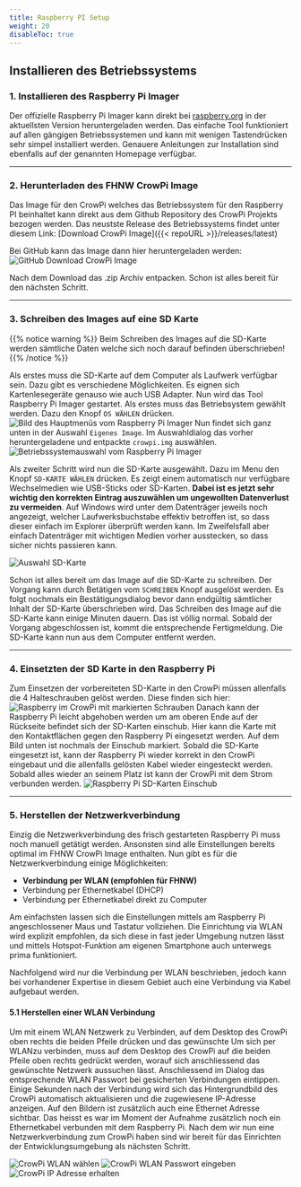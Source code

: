 ```yaml
---
title: Raspberry PI Setup
weight: 20
disableToc: true
---
```


## Installieren des Betriebssystems

### 1. Installieren des Raspberry Pi Imager

Der offizielle Raspberry Pi Imager kann direkt bei [raspberry.org](https://www.raspberrypi.org/software/) in der
aktuellsten Version heruntergeladen werden. Das einfache Tool funktioniert auf allen gängigen Betriebssystemen und kann
mit wenigen Tastendrücken sehr simpel installiert werden. Genauere Anleitungen zur Installation sind ebenfalls auf der
genannten Homepage verfügbar.

---

### 2. Herunterladen des FHNW CrowPi Image

Das Image für den CrowPi welches das Betriebssystem für den Raspberry PI beinhaltet kann direkt aus dem Github
Repository des CrowPi Projekts bezogen werden. Das neustste Release des Betriebssystems findet unter diesem Link:
[Download CrowPi Image]({{< repoURL >}}/releases/latest)

Bei GitHub kann das Image dann hier heruntergeladen werden:
![GitHub Download CrowPi Image](/fhnw-crowpi/images/setup/download-crowpi-image.JPG)

Nach dem Download das .zip Archiv entpacken. Schon ist alles bereit für den nächsten Schritt.

---

### 3. Schreiben des Images auf eine SD Karte

{{% notice warning %}}
Beim Schreiben des Images auf die SD-Karte werden sämtliche Daten welche sich noch darauf befinden überschrieben!
{{% /notice %}}

Als erstes muss die SD-Karte auf dem Computer als Laufwerk verfügbar sein. Dazu gibt es verschiedene Möglichkeiten. Es
eignen sich Kartenlesegeräte genauso wie auch USB Adapter.
Nun wird das Tool Raspberry Pi Imager gestartet. Als erstes muss das Betriebsystem gewählt werden. Dazu den Knopf `OS
WÄHLEN` drücken.
![Bild des Hauptmenüs vom Raspberry Pi Imager](/fhnw-crowpi/images/setup/mainmenu-raspberrypi-imager.JPG)
Nun findet sich ganz unten in der Auswahl `Eigenes Image`. Im Auswahldialog das vorher heruntergeladene und entpackte
 `crowpi.img` auswählen.
![Betriebssystemauswahl vom Raspberry Pi Imager](/fhnw-crowpi/images/setup/selectos-raspberrypi-imager.JPG)

Als zweiter Schritt wird nun die SD-Karte ausgewählt. Dazu im Menu den Knopf `SD-KARTE WÄHLEN` drücken. Es zeigt einem
automatisch nur verfügbare Wechselmedien wie USB-Sticks oder SD-Karten. **Dabei ist es jetzt sehr wichtig den
korrekten Eintrag auszuwählen um ungewollten Datenverlust zu vermeiden**. Auf Windows wird unter dem Datenträger jeweils noch angezeigt, welcher Laufwerksbuchstabe effektiv betroffen ist, so dass dieser einfach im Explorer überprüft werden kann. Im Zweifelsfall aber einfach Datenträger mit wichtigen Medien vorher ausstecken, so dass sicher nichts passieren kann.

![Auswahl SD-Karte](/fhnw-crowpi/images/setup/selectsdcard-raspberrypi-imager.JPG)

Schon ist alles bereit um das Image auf die SD-Karte zu schreiben. Der Vorgang kann durch Betätigen vom `SCHREIBEN`
Knopf ausgelöst werden. Es folgt nochmals ein Bestätigungsdialog bevor dann endgültig sämtlicher Inhalt der SD-Karte
überschrieben wird. Das Schreiben des Image auf die SD-Karte kann einige Minuten dauern. Das ist völlig normal. Sobald
der Vorgang abgeschlossen ist, kommt die entsprechende Fertigmeldung. Die SD-Karte kann nun aus dem Computer entfernt
werden.

---

### 4. Einsetzten der SD Karte in den Raspberry Pi

Zum Einsetzen der vorbereiteten SD-Karte in den CrowPi müssen allenfalls die 4 Halteschrauben gelöst werden. Diese
finden sich hier:
![Raspberry im CrowPi mit markierten Schrauben](/fhnw-crowpi/images/setup/crowpi-raspberrypi-screws.JPG?height=600px)
Danach kann der Raspberry Pi leicht abgehoben werden um am oberen Ende auf der Rückseite befindet sich der SD-Karten
einschub. Hier kann die Karte mit den Kontaktflächen gegen den Raspberry Pi eingesetzt werden. Auf dem Bild unten ist
nochmals der Einschub markiert. Sobald die SD-Karte eingesetzt ist, kann der Raspberry Pi wieder korrekt in den CrowPi
eingebaut und die allenfalls gelösten Kabel wieder eingesteckt werden. Sobald alles wieder an seinem Platz ist
kann der CrowPi mit dem Strom verbunden werden.
 ![Raspberry Pi SD-Karten Einschub](/fhnw-crowpi/images/setup/crowpi-raspberrypi-sdslot.JPG?height=600px)

---

### 5. Herstellen der Netzwerkverbindung
Einzig die Netzwerkverbindung des frisch gestarteten Raspberry Pi muss noch manuell getätigt werden. Ansonsten sind alle
 Einstellungen bereits optimal im FHNW CrowPi Image enthalten. Nun gibt es für die Netzwerkverbindung einige
 Möglichkeiten:

 - **Verbindung per WLAN (empfohlen für FHNW)**
 - Verbindung per Ethernetkabel (DHCP)
 - Verbindung per Ethernetkabel direkt zu Computer

Am einfachsten lassen sich die Einstellungen mittels am Raspberry Pi angeschlossener Maus und Tastatur vollziehen.
Die Einrichtung via WLAN wird explizit empfohlen, da sich diese in fast jeder Umgebung nutzen lässt und mittels Hotspot-Funktion am eigenen Smartphone auch unterwegs prima funktioniert.

Nachfolgend wird nur die Verbindung per WLAN beschrieben, jedoch kann bei vorhandener Expertise in diesem Gebiet auch eine Verbindung via Kabel aufgebaut werden.

#### 5.1 Herstellen einer WLAN Verbindung
Um mit einem WLAN Netzwerk zu Verbinden, auf dem Desktop des CrowPi oben rechts die beiden Pfeile drücken und das gewünschte
Um sich per WLANzu verbinden, muss auf dem Desktop des CrowPi auf die beiden Pfeile oben rechts gedrückt werden, worauf sich anschliessend das gewünschte Netzwerk aussuchen lässt. Anschliessend im Dialog das entsprechende WLAN Passwort bei gesicherten Verbindungen eintippen. Einige Sekunden nach
 der Verbindung wird sich das Hintergrundbild des CrowPi automatisch aktualisieren und die zugewiesene IP-Adresse
 anzeigen. Auf den Bildern ist zusätzlich auch eine Ethernet Adresse sichtbar. Das heisst es war im Moment der Aufnahme
 zusätzlich noch ein Ethernetkabel verbunden mit dem Raspberry Pi. Nach dem wir nun eine Netzwerkverbindung zum CrowPi
 haben sind wir bereit für das Einrichten der Entwicklungsumgebung als nächsten Schritt.

 ![CrowPi WLAN wählen](/fhnw-crowpi/images/setup/crowpi-selectwlan.JPG?&width=865px&height=500px)
 ![CrowPi WLAN Passwort eingeben](/fhnw-crowpi/images/setup/crowpi-wlanpassword.JPG?height=500px&width=865px)
 ![CrowPi IP Adresse erhalten](/fhnw-crowpi/images/setup/crowpi-background-ipaddresses.JPG?height=500px&width=865px)
